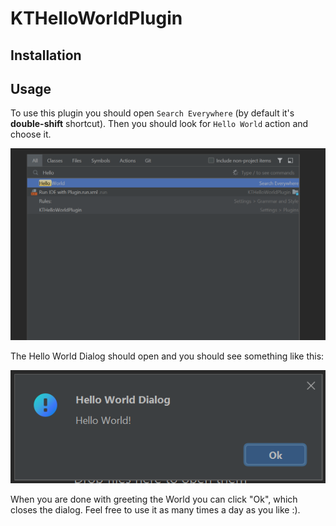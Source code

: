 # KTHelloWorldPlugin

## Installation

## Usage
To use this plugin you should open `Search Everywhere` (by default it's **double-shift** shortcut). Then you should look for `Hello World` action and choose it.

![Search for "Hello World" in Search Everywhere](examples/search_everywhere_hello_world.png)

The Hello World Dialog should open and you should see something like this:

![Hello World Dialog](examples/hello_world_dialog.png)

When you are done with greeting the World you can click "Ok", which closes the dialog. Feel free to use it as many times a day as you like :).
